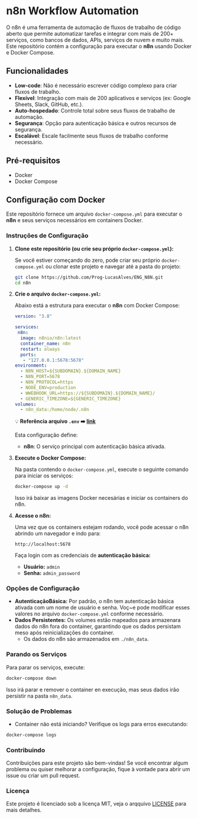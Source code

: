 # n8n Workflow Automation

O n8n é uma ferramenta de automação de fluxos de trabalho de código aberto que permite automatizar tarefas e integrar com mais de 200+ serviços, como bancos de dados, APIs, serviços de nuvem e muito mais. Este repositório contém a configuração para executar o **n8n** usando Docker e Docker Compose.

## Funcionalidades

- **Low-code**: Não é necessário escrever código complexo para criar fluxos de trabalho.
- **Flexível**: Integração com mais de 200 aplicativos e serviços (ex: Google Sheets, Slack, GitHub, etc.).
- **Auto-hospedado**: Controle total sobre seus fluxos de trabalho de automação.
- **Segurança**: Opção para autenticação básica e outros recursos de segurança.
- **Escalável**: Escale facilmente seus fluxos de trabalho conforme necessário.

## Pré-requisitos

- Docker
- Docker Compose

## Configuração com Docker

Este repositório fornece um arquivo `docker-compose.yml` para executar o **n8n** e seus serviços necessários em containers Docker.

### Instruções de Configuração

1. **Clone este repositório (ou crie seu próprio `docker-compose.yml`):**

   Se você estiver começando do zero, pode criar seu próprio `docker-compose.yml` ou clonar este projeto e navegar até a pasta do projeto:
   ```bash
   git clone https://github.com/Prog-LucasAlves/ENG_N8N.git
   cd n8n

2. **Crie o arquivo `docker-compose.yml`:**

    Abaixo está a estrutura para executar o **n8n** com Docker Compose:
    ```yml
    version: "3.8"

    services:
     n8n:
      image: n8nio/n8n:latest
      container_name: n8n
      restart: always
      ports:
       - "127.0.0.1:5678:5678"
    environment:
      - N8N_HOST=${SUBDOMAIN}.${DOMAIN_NAME}
      - N8N_PORT=5678
      - N8N_PROTOCOL=https
      - NODE_ENV=production
      - WWEBHOOK_URL=https://${SUBDOMAIN}.${DOMAIN_NAME}/
      - GENERIC_TIMEZONE=${GENERIC_TIMEZONE}
    volumes:
      - n8n_data:/home/node/.n8n
    ```

    :bulb: **Referência arquivo `.env` :arrow_right: [link](https://docs.n8n.io/hosting/installation/server-setups/docker-compose/#5-create-docker-compose-file)**

    Esta configuração define:

    - **n8n**: O serviço principal com autenticação básica ativada.

3. **Execute o Docker Compose:**

   Na pasta contendo o `docker-compose.yml`, execute o seguinte comando para iniciar os serviços:
   ```bash
   docker-compose up -d
   ```

   Isso irá baixar as imagens Docker necesárias e iniciar os containers do n8n.

4. **Acesse o n8n:**

    Uma vez que os containers estejam rodando, você pode acessar o n8n abrindo um navegador e indo para:
    ```edge
    http://localhost:5678
    ```

    Faça login com as credenciais de **autenticação básica:**

    - **Usuário:** `admin`
    - **Senha:** `admin_password`

### Opções de Configuração

- **AutenticaçãoBásica:** Por padrão, o n8n tem autenticação básica ativada com um nome de usuário e senha. Voç~e pode modificar esses valores no arquivo `docker-compose.yml` conforme necessário.
- **Dados Persistentes:** Os volumes estão mapeados para armazenara dados do n8n fora do container, garantindo que os dados persistam meso após reinicializações do container.
  - Os dados do n8n são armazenados em `./n8n_data`.

### **Parando os Serviços**

Para parar os serviços, execute:
```bash
docker-compose down
```

Isso irá parar e remover o container en execução, mas seus dados irão persistir na pasta `n8n_data`.

### **Solução de Problemas**

- Container não está iniciando? Verifique os logs para erros executando:

```bash
docker-compose logs
```

### **Contribuindo**

Contribuições para este projeto são bem-vindas! Se você encontrar algum problema ou quiser melhorar a configuração, fique à vontade para abrir um issue ou criar um pull request.

### **Licença**

Este projeto é licenciado sob a licença MIT, veja o arqquivo [LICENSE](https://github.com/Prog-LucasAlves/ENG_N8N/blob/main/LICENSE) para mais detalhes.
